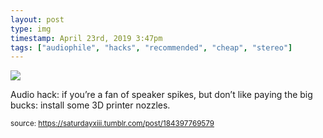 ```yaml
---
layout: post
type: img
timestamp: April 23rd, 2019 3:47pm
tags: ["audiophile", "hacks", "recommended", "cheap", "stereo"]
---
```

<img src="https://saturdayxiii.github.io/media/184397769579.jpg"/>

Audio hack: if you’re a fan of speaker spikes, but don’t like paying the big bucks: install some 3D printer nozzles.
 
  
<small>source: https://saturdayxiii.tumblr.com/post/184397769579</small>